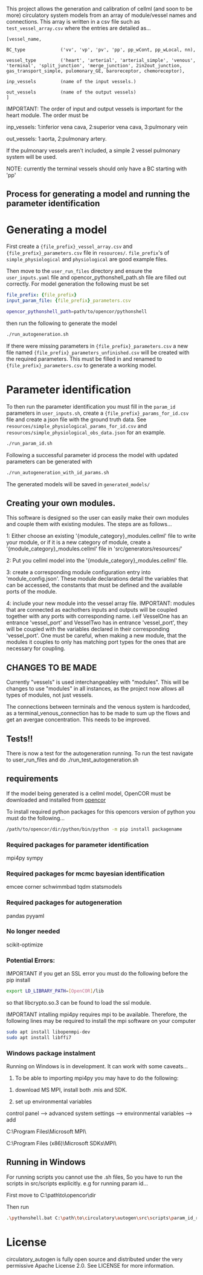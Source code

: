This project allows the generation and calibration of cellml (and soon to be more) circulatory system models from an array of module/vessel names and connections. 
This array is written in a csv file such as `test_vessel_array.csv` where the entries are detailed as...

```
[vessel_name,

BC_type             ('vv', 'vp', 'pv', 'pp', pp_wCont, pp_wLocal, nn),

vessel_type         ('heart', 'arterial', 'arterial_simple', 'venous', 'terminal', 'split_junction', 'merge_junction', 2in2out_junction, gas_transport_simple, pulomonary_GE, baroreceptor, chemoreceptor),

inp_vessels         (name of the input vessels.)

out_vessels         (name of the output vessels)
]
```

IMPORTANT: The order of input and output vessels is important for the heart module. The order must be

inp_vessels: 1:inferior vena cava, 2:superior vena cava, 3:pulmonary vein

out_vessels: 1:aorta, 2:pulmonary artery.

If the pulmonary vessels aren't included, a simple 2 vessel pulmonary system will be used.

NOTE: currently the terminal vessels should only have a BC starting with 'pp' 

## Process for generating a model and running the parameter identification

# Generating a model

First create a `{file_prefix}_vessel_array.csv` and `{file_prefix}_parameters.csv` file in `resources/`.
`file_prefix`'s of `simple_physiological` and `physiological` are good example files.

Then move to the `user_run_files` directory and ensure the `user_inputs.yaml` file and
opencor_pythonshell_path.sh file are filled out correctly. 
For model generation the following must be set

```yaml
file_prefix: {file_prefix} 
input_param_file: {file_prefix}_parameters.csv
```

```bash
opencor_pythonshell_path=path/to/opencor/pythonshell
```

then run the following to generate the model


```bash
./run_autogeneration.sh
```

If there were missing parameters in `{file_prefix}_parameters.csv` a new file named 
`{file_prefix}_parameters_unfinished.csv` will be created with the required parameters.
This must be filled in and renamed to `{file_prefix}_parameters.csv` to
generate a working model.

# Parameter identification

To then run the parameter identification you must fill in the `param_id` parameters in `user_inputs.sh`,
create a `{file_prefix}_params_for_id.csv` file and
create a json file with the ground truth data. See `resources/simple_physiological_params_for_id.csv` and `resources/simple_physiological_obs_data.json` for an example.

```bash
./run_param_id.sh
```

Following a successful parameter id process the model with updated parameters can be generated with
```bash
./run_autogeneration_with_id_params.sh
```

The generated models will be saved in `generated_models/`


## Creating your own modules.

This software is designed so the user can easily make their own modules and couple them with existing modules. The steps are as follows...

1: Either choose an existing '{module\_category}\_modules.cellml' file to write your module, or if it is a new category of module, create a '{module\_category}\_modules.cellml' file in 'src/generators/resources/'

2: Put you cellml model into the '{module\_category}\_modules.cellml' file.

3: create a corresponding module configuration entry into 'module\_config.json'. These module declarations detail the variables that can be accessed, the constants that must be defined and the available ports of the module.
    
4: include your new module into the vessel array file. IMPORTANT: modules that are connected as eachothers inputs and outputs will be coupled together with any ports with corresponding name. i.eif VesselOne has an entrance 'vessel\_port' and VesselTwo has in entrance 'vessel\_port', they will be coupled with the variables declared in their corresponding 'vessel\_port'. One must be careful, when making a new module, that the modules it couples to only has matching port types for the ones that are necessary for coupling. 

## CHANGES TO BE MADE

Currently "vessels" is used interchangeabley with "modules". This will be changes to use "modules" in all instances, as the project now allows all types of modules, not just vessels.

The connections between terminals and the venous system is hardcoded, as a terminal_venous_connection has to be made to sum up the flows and get an avergae concentration. This needs to be improved.

## Tests!! 

There is now a test for the autogeneration running. To run the test navigate to user_run_files and do ./run_test_autogeneration.sh

## requirements  

If the model being generated is a cellml model, OpenCOR must be downloaded 
and installed from [opencor](https://opencor.ws/downloads/index.html)

To install required python packages for this opencors version of python
you must do the following...  

```bash
/path/to/opencor/dir/python/bin/python -m pip install packagename
```

### Required packages for parameter identification
mpi4py
sympy

### Required packages for mcmc bayesian identification
emcee
corner
schwimmbad
tqdm
statsmodels

### Required packages for autogeneration
pandas
pyyaml

### No longer needed
scikit-optimize


### Potential Errors:
IMPORTANT if you get an SSL error you must do the following before the pip install

```bash
export LD_LIBRARY_PATH=[OpenCOR]/lib
```

so that libcrypto.so.3 can be
found to load the ssl module.

IMPORTANT intalling mpi4py requires mpi to be available. Therefore, the following lines
may be required to install the mpi software on your computer

```bash
sudo apt install libopenmpi-dev
sudo apt install libffi7
```

### Windows package instalment
Running on Windows is in development. It can work with some caveats...

1) To be able to importing mpi4py you may have to do the following:

1. download MS MPI, install both .mis and SDK.

2. set up environmental variables

control panel --> advanced system settings --> environmental variables --> add

C:\Program Files\Microsoft MPI\

C:\Program Files (x86)\Microsoft SDKs\MPI\

## Running in Windows
For running scripts you cannot use the .sh files, So you have to run the scripts in src/scripts explicitly.
e.g for running param id...

First move to C:\path\to\opencor\dir

Then run

```bash
.\pythonshell.bat C:\path\to\circulatory\autogen\src\scripts\param_id_run_script.py
```

# License
circulatory_autogen is fully open source and distributed under the very permissive Apache License 2.0. See LICENSE for more information.
